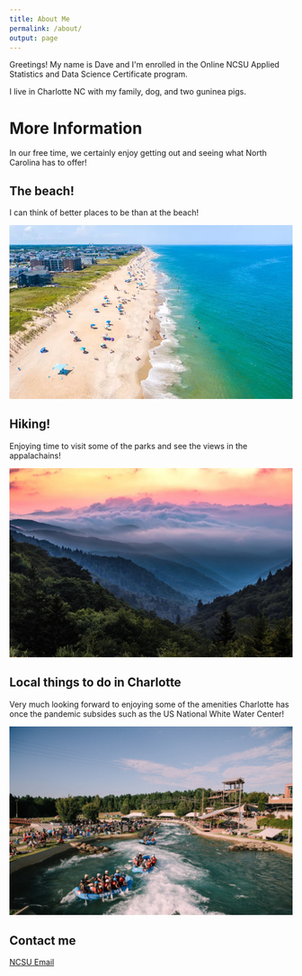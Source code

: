 ```yaml
---
title: About Me
permalink: /about/
output: page
---
```


Greetings!  My name is Dave and I'm enrolled in the Online NCSU Applied Statistics and Data Science Certificate program.

I live in Charlotte NC with my family, dog, and two guninea pigs.

# More Information 

In our free time, we certainly enjoy getting out and seeing what North Carolina has to offer!

## The beach!

I can think of better places to be than at the beach!

![](https://github.com/dberger2/dberger2.github.io/blob/master/images/OBX.webp)

## Hiking!

Enjoying time to visit some of the parks and see the views in the appalachains!

![](https://github.com/dberger2/dberger2.github.io/blob/master/images/Mountains.jpg)

## Local things to do in Charlotte

Very much looking forward to enjoying some of the amenities Charlotte has once the pandemic subsides such as the US National White Water Center!

![](https://github.com/dberger2/dberger2.github.io/blob/master/images/whitewater.jpg)

## Contact me

[NCSU Email](dberger2@NCSU.edu)
